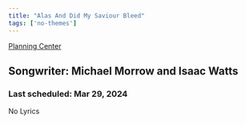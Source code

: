 ```yaml
---
title: "Alas And Did My Saviour Bleed"
tags: ['no-themes']
---
```


[Planning Center](https://services.planningcenteronline.com/songs/26007172)

## Songwriter: Michael Morrow and Isaac Watts
### Last scheduled: Mar 29, 2024          

No Lyrics
